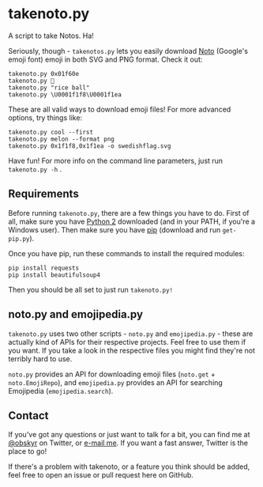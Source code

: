 # takenoto.py

A script to take Notos. Ha!

Seriously, though - `takenotos.py` lets you easily download [Noto](https://www.google.com/get/noto/) (Google's emoji font) emoji in both SVG and PNG format. Check it out:

```
takenoto.py 0x01f60e
takenoto.py 🍈
takenoto.py "rice ball"
takenoto.py \U0001f1f8\U0001f1ea
```

These are all valid ways to download emoji files! For more advanced options, try things like:

```
takenoto.py cool --first
takenoto.py melon --format png
takenoto.py 0x1f1f8,0x1f1ea -o swedishflag.svg
```

Have fun! For more info on the command line parameters, just run `takenoto.py -h`
.

## Requirements

Before running `takenoto.py`, there are a few things you have to do. First of all, make sure you have [Python 2](https://python.org/download/) downloaded (and in your PATH, if you're a Windows user). Then make sure you have [pip](https://pip.pypa.io/en/stable/installing.html) (download and run `get-pip.py`).

Once you have pip, run these commands to install the required modules:

```
pip install requests
pip install beautifulsoup4
```

Then you should be all set to just run `takenoto.py!`

## noto.py and emojipedia.py

`takenoto.py` uses two other scripts - `noto.py` and `emojipedia.py` - these are actually kind of APIs for their respective projects. Feel free to use them if you want. If you take a look in the respective files you might find they're not terribly hard to use.

`noto.py` provides an API for downloading emoji files (`noto.get` + `noto.EmojiRepo`), and `emojipedia.py` provides an API for searching Emojipedia (`emojipedia.search`).

## Contact

If you've got any questions or just want to talk for a bit, you can find me at [@obskyr](http://twitter.com/obskyr) on Twitter, or [e-mail me](mailto:powpowd@gmail.com). If you want a fast answer, Twitter is the place to go!

If there's a problem with takenoto, or a feature you think should be added, feel free to open an issue or pull request here on GitHub.

